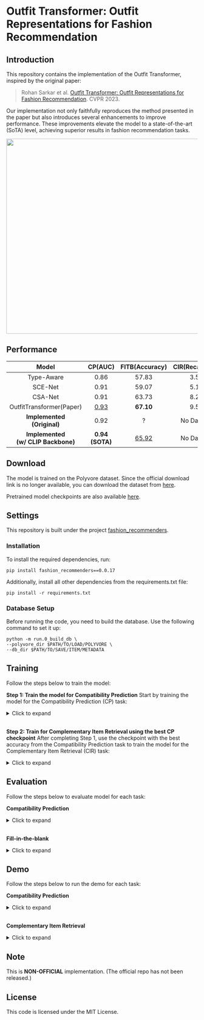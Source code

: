 # Outfit Transformer: Outfit Representations for Fashion Recommendation

## Introduction

This repository contains the implementation of the Outfit Transformer, inspired by the original paper:

> Rohan Sarkar et al. [Outfit Transformer: Outfit Representations for Fashion Recommendation](https://arxiv.org/abs/2204.04812). CVPR 2023.

Our implementation not only faithfully reproduces the method presented in the paper but also introduces several enhancements to improve performance. These improvements elevate the model to a state-of-the-art (SoTA) level, achieving superior results in fashion recommendation tasks.

<div align="center"> <img src = https://github.com/owj0421/outfit-transformer/assets/98876272/fc39d1c7-b076-495d-8213-3b98ef038b64 width = 512> </div>

## Performance

<div align="center">

|Model|CP(AUC)|FITB(Accuracy)|CIR(Recall@10)|
|:-:|:-:|:-:|:-:|
|Type-Aware|0.86|57.83|3.50|
|SCE-Net|0.91|59.07|5.10|
|CSA-Net|0.91|63.73|8.27|
|OutfitTransformer(Paper)|<u>0.93</u>|**67.10**|9.58|
|**Implemented <br> (Original)**|0.92|?|No Dataset|
|**Implemented <br> (w/ CLIP Backbone)**|**0.94 <br> (SOTA)**|<u>65.92</u>|No Dataset|

</div>

## Download
The model is trained on the Polyvore dataset. Since the official download link is no longer available, you can download the dataset from [here](https://drive.google.com/drive/folders/1cMTvmC6vWV9F9j08GX1MppNm6DDnSiZl?usp=drive_link).

Pretrained model checkpoints are also available [here](https://drive.google.com/drive/folders/1cMTvmC6vWV9F9j08GX1MppNm6DDnSiZl?usp=drive_link).

## Settings
This repository is built under the project [fashion_recommenders](https://github.com/owj0421/fashion-recommenders).

### Installation
To install the required dependencies, run:
```
pip install fashion_recommenders==0.0.17
```
Additionally, install all other dependencies from the requirements.txt file:
```
pip install -r requirements.txt
```

### Database Setup
Before running the code, you need to build the database. Use the following command to set it up:
```
python -m run.0_build_db \
--polyvore_dir $PATH/TO/LOAD/POLYVORE \
--db_dir $PATH/TO/SAVE/ITEM/METADATA
```

## Training
Follow the steps below to train the model:

**Step 1: Train the model for Compatibility Prediction**
Start by training the model for the Compatibility Prediction (CP) task:
<details>
<summary>Click to expand</summary>

```
python -m src.run.1_train \
--model_type clip \
--db_dir $PATH/TO/LOAD/ITEM/METADATA \
--polyvore_dir $PATH/TO/LOAD/POLYVORE \
--polyvore_type nondisjoint \
--task cp \
--batch_sz 32 \
--n_workers 4 \
--n_epochs 16 \
--lr 1e-4 \
--accumulation_steps 2 \
--wandb_key $YOUR/WANDB/API/KEY \
--save_dir $PATH/TO/SAVE/MODEL/.PT/FILE
```
</details>

<br>

**Step 2: Train for Complementary Item Retrieval using the best CP checkpoint**
After completing Step 1, use the checkpoint with the best accuracy from the Compatibility Prediction task to train the model for the Complementary Item Retrieval (CIR) task:
<details>
<summary>Click to expand</summary>

```
python -m src.run.1_train \
--model_type clip \
--db_dir $PATH/TO/LOAD/ITEM/METADATA \
--polyvore_dir $PATH/TO/LOAD/POLYVORE \
--polyvore_type nondisjoint \
--task cir \
--batch_sz 232 \
--n_workers 4 \
--n_epochs 6 \
--lr 1e-4 \
--accumulation_steps 2 \
--wandb_key $YOUR/WANDB/API/KEY \
--save_dir $PATH/TO/SAVE/MODEL/.PT/FILE \
--checkpoint $PATH/TO/LOAD/MODEL/.PT/FILE
```
</details>

## Evaluation

Follow the steps below to evaluate model for each task:

**Compatibility Prediction**
<details>
<summary>Click to expand</summary>

```
python -m src.run.2_test \
--model_type clip \
--db_dir $PATH/TO/LOAD/ITEM/METADATA \
--polyvore_dir $PATH/TO/LOAD/POLYVORE \
--polyvore_type nondisjoint \
--task cir \
--batch_sz 64 \
--n_workers 4 \
--result_dir $PATH/TO/SAVE/RESULTS \
--checkpoint $PATH/TO/LOAD/MODEL/.PT/FILE
```
</details>

<br>

**Fill-in-the-blank**
<details>
<summary>Click to expand</summary>

```
python -m src.run.2_test \
--model_type clip \
--db_dir $PATH/TO/LOAD/ITEM/METADATA \
--polyvore_dir $PATH/TO/LOAD/POLYVORE \
--polyvore_type nondisjoint \
--task cir \
--batch_sz 64 \
--n_workers 4 \
--result_dir $PATH/TO/SAVE/RESULTS \
--checkpoint $PATH/TO/LOAD/MODEL/.PT/FILE
```
</details>

## Demo

Follow the steps below to run the demo for each task:

**Compatibility Prediction**
<details>
<summary>Click to expand</summary>

1. Run demo
    ```
    python -m src.run.5_demo \
    --task cp \
    --model_type clip \
    --checkpoint $PATH/OF/MODEL/.PT/FILE \
    --db_dir $PATH/TO/LOAD/ITEM/METADATA \
    --index_dir $PATH/TO/SAVE/FAISS/INDEX
    ```
</details>

<br>

**Complementary Item Retrieval**
<details>
<summary>Click to expand</summary>

1. Generate Item Embeddings
    ```
    python -m src.run.3_generate_embeddings \
    --model_type clip \
    --batch_sz 64 \
    --checkpoint $PATH/OF/MODEL/.PT/FILE \
    --db_dir $PATH/TO/LOAD/ITEM/METADATA \
    --embeddings_dir $PATH/TO/SAVE/EMBEDDINGS \
    ```
2. Build Faiss Index.
    ```
    python -m src.run.4_build_index \
    --embeddings_dir $PATH/TO/LOAD/EMBEDDINGS \
    --index_dir $PATH/TO/SAVE/FAISS/INDEX
    ```
3. Run Demo
    ```
    python -m src.run.5_demo \
    --task cir \
    --model_type clip \
    --checkpoint $PATH/OF/MODEL/.PT/FILE \
    --db_dir $PATH/TO/LOAD/ITEM/METADATA \
    --index_dir $PATH/TO/SAVE/FAISS/INDEX
    ```
</details>

## Note
This is **NON-OFFICIAL** implementation. (The official repo has not been released.)

## License
This code is licensed under the MIT License.